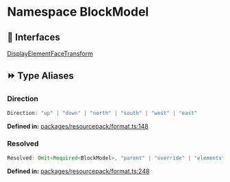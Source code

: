 # Namespace BlockModel

## 🤝 Interfaces

<div class="definition-grid interface"><a href="resourcepack/BlockModel/BlockModel.Display">Display</a><a href="resourcepack/BlockModel/BlockModel.Element">Element</a><a href="resourcepack/BlockModel/BlockModel.Face">Face</a><a href="resourcepack/BlockModel/BlockModel.Transform">Transform</a></div>

## ⏩ Type Aliases

### Direction

```ts
Direction: "up" | "down" | "north" | "south" | "west" | "east"
```
<p style="font-size: 14px; color: var(--vp-c-text-2)">
<strong>Defined in:</strong> <a href="https://github.com/voxelum/minecraft-launcher-core-node/blob/master/packages/resourcepack/format.ts#L148" target="_blank" rel="noreferrer">packages/resourcepack/format.ts:148</a>
</p>


### Resolved

```ts
Resolved: Omit<Required<BlockModel>, "parent" | "override" | "elements"> & { elements: (Omit<Element, "faces"> & { faces: { down?: Face; east?: Face; north?: Face; south?: Face; up?: Face; west?: Face } })[]; overrides?: BlockModel["overrides"] }
```
<p style="font-size: 14px; color: var(--vp-c-text-2)">
<strong>Defined in:</strong> <a href="https://github.com/voxelum/minecraft-launcher-core-node/blob/master/packages/resourcepack/format.ts#L248" target="_blank" rel="noreferrer">packages/resourcepack/format.ts:248</a>
</p>


